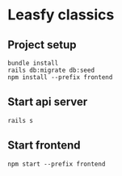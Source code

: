 # Leasfy classics
## Project setup
```
bundle install
rails db:migrate db:seed
npm install --prefix frontend
```
## Start api server
```
rails s
```
## Start frontend 
```
npm start --prefix frontend
```